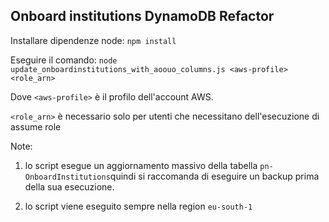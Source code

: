 ## Onboard institutions DynamoDB Refactor

Installare dipendenze node:
`npm install` 

Eseguire il comando:
`node update_onboardinstitutions_with_aoouo_columns.js <aws-profile> <role_arn>`

Dove `<aws-profile>` è il profilo dell'account AWS.

`<role_arn>` è necessario solo per utenti che necessitano dell'esecuzione di assume role

Note:

1) lo script esegue un aggiornamento massivo della tabella `pn-OnboardInstitutions`quindi si raccomanda di eseguire un backup prima della sua esecuzione.

2) lo script viene eseguito sempre nella region `eu-south-1` 

